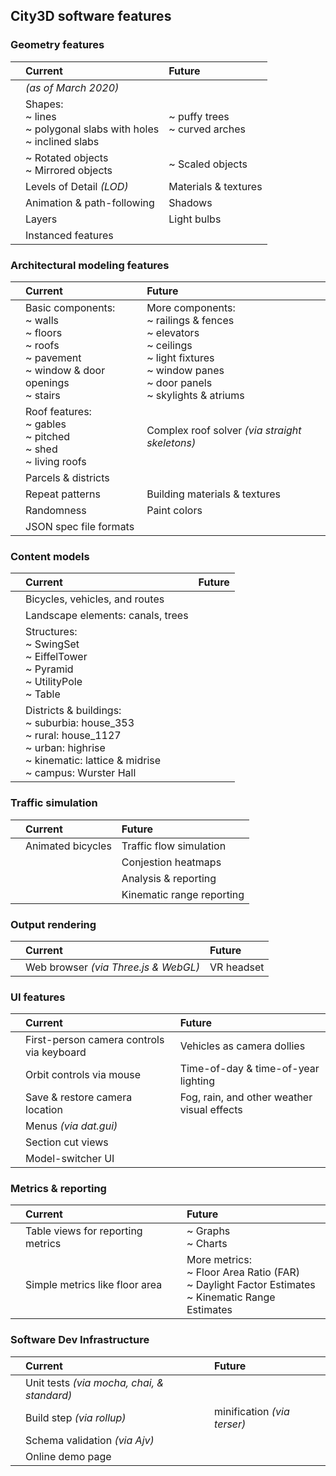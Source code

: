 ## City3D software features

### Geometry features

|    | Current                                     | Future                    |
|:-- | :-----                                      | :-----                    |
|    | *(as of March 2020)*                        |
|    | Shapes:<br>~ lines<br>~ polygonal slabs with holes<br>~ inclined slabs | ~ puffy trees<br>~ curved arches    
|    | ~ Rotated objects<br>~ Mirrored objects                  | ~ Scaled objects
|    | Levels of Detail *(LOD)*                     | Materials & textures
|    | Animation & path-following                  | Shadows
|    | Layers                                      | Light bulbs
|    | Instanced features                          |

### Architectural modeling features

|    | Current                                     | Future                    |
|:-- | :-----                                      | :-----                    |
|    | Basic components:<br>~ walls<br>~ floors<br>~ roofs<br>~ pavement<br>~ window & door openings<br>~ stairs | More components:<br>~ railings & fences <br>~ elevators<br>~ ceilings<br>~ light fixtures<br>~ window panes<br>~ door panels<br>~ skylights & atriums
|    | Roof features:<br>~ gables<br>~ pitched<br>~ shed<br>~ living roofs | Complex roof solver *(via straight skeletons)*
|    | Parcels & districts                         |
|    | Repeat patterns                             | Building materials & textures
|    | Randomness                                  | Paint colors
|    | JSON spec file formats |

### Content models

|    | Current                                  | Future                    |
|:-- | :-----                                   | :-----                    |
|    | Bicycles, vehicles, and routes           |
|    | Landscape elements: canals, trees        |
|    | Structures:<br>~ SwingSet<br>~ EiffelTower<br>~ Pyramid<br>~ UtilityPole<br>~ Table |
|    | Districts & buildings:<br>~ suburbia: house_353<br>~ rural: house_1127<br>~ urban: highrise<br>~ kinematic: lattice & midrise<br>~ campus: Wurster Hall |

### Traffic simulation

|    | Current                                  | Future                    |
|:-- | :-----                                   | :-----                    |
|    | Animated bicycles                        | Traffic flow simulation   |
|    |                                          | Conjestion heatmaps       |
|    |                                          | Analysis & reporting      |
|    |                                          | Kinematic range reporting |

### Output rendering

|    | Current                                    | Future                    |
|:-- | :-----                                     | :-----                    |
|    | Web browser *(via Three.js & WebGL)*       | VR headset                |

### UI features

|    | Current                                   | Future                    |
|:-- | :-----                                    | :-----                     |
|    | First-person camera controls via keyboard | Vehicles as camera dollies |
|    | Orbit controls via mouse                  | Time-of-day & time-of-year lighting
|    | Save & restore camera location            | Fog, rain, and other weather visual effects
|    | Menus *(via dat.gui)*                     |
|    | Section cut views                         |
|    | Model-switcher UI                         | 

### Metrics & reporting

|    | Current                                  | Future                    |
|:-- | :-----                                   | :-----                    |
|    | Table views for reporting metrics        | ~ Graphs<br>~ Charts          |
|    | Simple metrics like floor area           | More metrics:<br>~ Floor Area Ratio (FAR)<br>~ Daylight Factor Estimates<br>~ Kinematic Range Estimates |


### Software Dev Infrastructure

|    | Current                                    | Future                    |
|:-- | :-----                                     | :-----                    |
|    | Unit tests *(via mocha, chai, & standard)* |                           |
|    | Build step *(via rollup)*                  | minification *(via terser)* |
|    | Schema validation *(via Ajv)*              |                           |
|    | Online demo page                           |                           |







